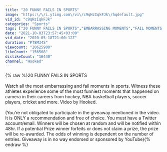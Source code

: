 ```yaml
---
title: "20 FUNNY FAILS IN SPORTS"
image: "https:\/\/i.ytimg.com\/vi\/c9qHzIqkFJk\/hqdefault.jpg"
vid_id: "c9qHzIqkFJk"
categories: "Sports"
tags: ["20 FUNNY FAILS IN SPORTS","EMBARRASSING MOMENTS","FAIL MOMENTS IN SPORTS"]
date: "2021-10-03T23:57:45+03:00"
vid_date: "2020-05-18T21:00:12Z"
duration: "PT8M34S"
viewcount: "20625900"
likeCount: "156568"
dislikeCount: "16440"
channel: "Hooked"
---
```

{% raw %}20 FUNNY FAILS IN SPORTS<br /><br />Watch all the most embarrassing and fail moments in sports. Witness these athletes experience some of the most funniest moments that happened on camera in their careers from hockey, NBA basketball players, soccer players, cricket and more. Video by Hooked.<br /><br />(You’re not obligated to participate in the giveaway mentioned in the video. It is ONLY a recommendation and free of choice. You must have a Twitter account/email. Winners will be chosen at random and will be notified within 48hr. If a potential Prize winner forfeits or does not claim a prize, the prize will be re-awarded. The odds of winning is dependent on the number of entries. Giveaway is in no way endorsed or sponsored by YouTube){% endraw %}
